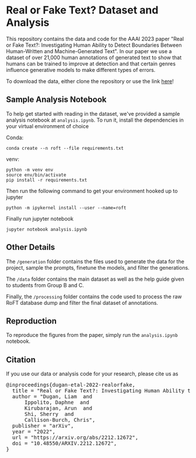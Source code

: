 # Real or Fake Text? Dataset and Analysis

This repository contains the data and code for the AAAI 2023 paper "Real or Fake Text?: Investigating Human Ability to Detect Boundaries Between Human-Written and Machine-Generated Text". In our paper we use a dataset of over 21,000 human annotations of generated text to show that humans can be trained to improve at detection and that certain genres influence generative models to make different types of errors.

To download the data, either clone the repository or use the link [here](seas.upenn.edu/~ldugan/roft.csv)!

## Sample Analysis Notebook

To help get started with reading in the dataset, we've provided a sample analysis notebook at `analysis.ipynb`. To run it, install the dependencies in your virtual environment of choice

Conda:
```
conda create --n roft --file requirements.txt
```
venv:
```
python -m venv env
source env/bin/activate
pip install -r requirements.txt
```

Then run the following command to get your environment hooked up to jupyter

```
python -m ipykernel install --user --name=roft
```

Finally run jupyter notebook
```
jupyter notebook analysis.ipynb
```

## Other Details

The `/generation` folder contains the files used to generate the data for the project, sample the prompts, finetune the models, and filter the generations.

The `/data` folder contains the main dataset as well as the help guide given to students from Group B and C.

Finally, the `/processing` folder contains the code used to process the raw RoFT database dump and filter the final dataset of annotations.

## Reproduction

To reproduce the figures from the paper, simply run the `analysis.ipynb` notebook. 

## Citation
If you use our data or analysis code for your research, please cite us as
<pre>
@inproceedings{dugan-etal-2022-realorfake,
  title = "Real or Fake Text?: Investigating Human Ability to Detect Boundaries Between Human-Written and Machine-Generated Text",
  author = "Dugan, Liam  and
      Ippolito, Daphne  and
      Kirubarajan, Arun  and
      Shi, Sherry  and
      Callison-Burch, Chris",
  publisher = "arXiv",
  year = "2022",
  url = "https://arxiv.org/abs/2212.12672",
  doi = "10.48550/ARXIV.2212.12672",
}
</pre>
